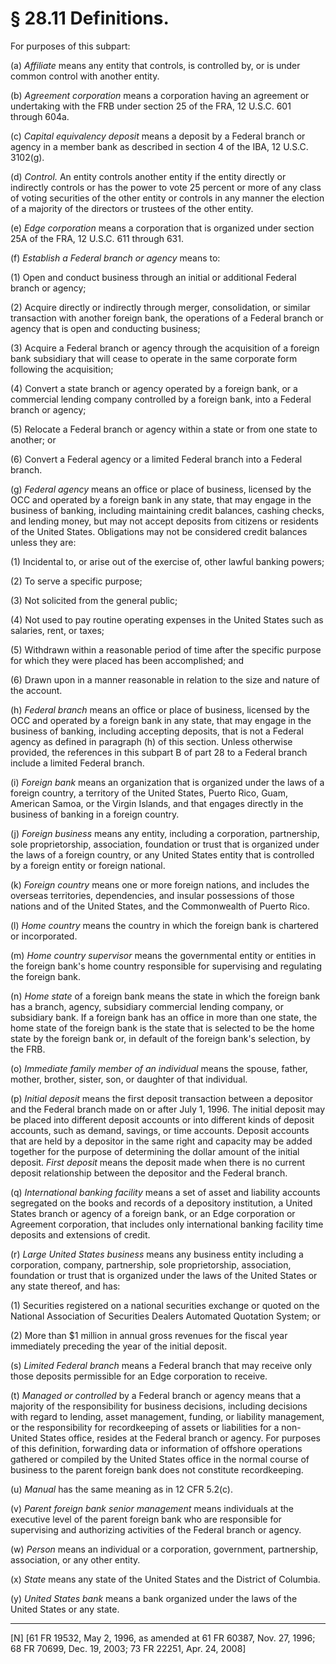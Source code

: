 # § 28.11   Definitions.

For purposes of this subpart: 


(a) *Affiliate* means any entity that controls, is controlled by, or is under common control with another entity. 


(b) *Agreement corporation* means a corporation having an agreement or undertaking with the FRB under section 25 of the FRA, 12 U.S.C. 601 through 604a. 


(c) *Capital equivalency deposit* means a deposit by a Federal branch or agency in a member bank as described in section 4 of the IBA, 12 U.S.C. 3102(g). 


(d) *Control.* An entity controls another entity if the entity directly or indirectly controls or has the power to vote 25 percent or more of any class of voting securities of the other entity or controls in any manner the election of a majority of the directors or trustees of the other entity. 


(e) *Edge corporation* means a corporation that is organized under section 25A of the FRA, 12 U.S.C. 611 through 631. 


(f) *Establish a Federal branch or agency* means to: 


(1) Open and conduct business through an initial or additional Federal branch or agency; 


(2) Acquire directly or indirectly through merger, consolidation, or similar transaction with another foreign bank, the operations of a Federal branch or agency that is open and conducting business; 


(3) Acquire a Federal branch or agency through the acquisition of a foreign bank subsidiary that will cease to operate in the same corporate form following the acquisition; 


(4) Convert a state branch or agency operated by a foreign bank, or a commercial lending company controlled by a foreign bank, into a Federal branch or agency; 


(5) Relocate a Federal branch or agency within a state or from one state to another; or 


(6) Convert a Federal agency or a limited Federal branch into a Federal branch. 


(g) *Federal agency* means an office or place of business, licensed by the OCC and operated by a foreign bank in any state, that may engage in the business of banking, including maintaining credit balances, cashing checks, and lending money, but may not accept deposits from citizens or residents of the United States. Obligations may not be considered credit balances unless they are: 


(1) Incidental to, or arise out of the exercise of, other lawful banking powers; 


(2) To serve a specific purpose; 


(3) Not solicited from the general public; 


(4) Not used to pay routine operating expenses in the United States such as salaries, rent, or taxes; 


(5) Withdrawn within a reasonable period of time after the specific purpose for which they were placed has been accomplished; and 


(6) Drawn upon in a manner reasonable in relation to the size and nature of the account. 


(h) *Federal branch* means an office or place of business, licensed by the OCC and operated by a foreign bank in any state, that may engage in the business of banking, including accepting deposits, that is not a Federal agency as defined in paragraph (h) of this section. Unless otherwise provided, the references in this subpart B of part 28 to a Federal branch include a limited Federal branch. 


(i) *Foreign bank* means an organization that is organized under the laws of a foreign country, a territory of the United States, Puerto Rico, Guam, American Samoa, or the Virgin Islands, and that engages directly in the business of banking in a foreign country. 


(j) *Foreign business* means any entity, including a corporation, partnership, sole proprietorship, association, foundation or trust that is organized under the laws of a foreign country, or any United States entity that is controlled by a foreign entity or foreign national. 


(k) *Foreign country* means one or more foreign nations, and includes the overseas territories, dependencies, and insular possessions of those nations and of the United States, and the Commonwealth of Puerto Rico. 


(l) *Home country* means the country in which the foreign bank is chartered or incorporated. 


(m) *Home country supervisor* means the governmental entity or entities in the foreign bank's home country responsible for supervising and regulating the foreign bank. 


(n) *Home state* of a foreign bank means the state in which the foreign bank has a branch, agency, subsidiary commercial lending company, or subsidiary bank. If a foreign bank has an office in more than one state, the home state of the foreign bank is the state that is selected to be the home state by the foreign bank or, in default of the foreign bank's selection, by the FRB. 


(o) *Immediate family member of an individual* means the spouse, father, mother, brother, sister, son, or daughter of that individual. 


(p) *Initial deposit* means the first deposit transaction between a depositor and the Federal branch made on or after July 1, 1996. The initial deposit may be placed into different deposit accounts or into different kinds of deposit accounts, such as demand, savings, or time accounts. Deposit accounts that are held by a depositor in the same right and capacity may be added together for the purpose of determining the dollar amount of the initial deposit. *First deposit* means the deposit made when there is no current deposit relationship between the depositor and the Federal branch. 


(q) *International banking facility* means a set of asset and liability accounts segregated on the books and records of a depository institution, a United States branch or agency of a foreign bank, or an Edge corporation or Agreement corporation, that includes only international banking facility time deposits and extensions of credit. 


(r) *Large United States business* means any business entity including a corporation, company, partnership, sole proprietorship, association, foundation or trust that is organized under the laws of the United States or any state thereof, and has: 


(1) Securities registered on a national securities exchange or quoted on the National Association of Securities Dealers Automated Quotation System; or 


(2) More than $1 million in annual gross revenues for the fiscal year immediately preceding the year of the initial deposit. 


(s) *Limited Federal branch* means a Federal branch that may receive only those deposits permissible for an Edge corporation to receive. 


(t) *Managed or controlled* by a Federal branch or agency means that a majority of the responsibility for business decisions, including decisions with regard to lending, asset management, funding, or liability management, or the responsibility for recordkeeping of assets or liabilities for a non-United States office, resides at the Federal branch or agency. For purposes of this definition, forwarding data or information of offshore operations gathered or compiled by the United States office in the normal course of business to the parent foreign bank does not constitute recordkeeping. 


(u) *Manual* has the same meaning as in 12 CFR 5.2(c). 


(v) *Parent foreign bank senior management* means individuals at the executive level of the parent foreign bank who are responsible for supervising and authorizing activities of the Federal branch or agency. 


(w) *Person* means an individual or a corporation, government, partnership, association, or any other entity. 


(x) *State* means any state of the United States and the District of Columbia. 


(y) *United States bank* means a bank organized under the laws of the United States or any state. 



---

[N] [61 FR 19532, May 2, 1996, as amended at 61 FR 60387, Nov. 27, 1996; 68 FR 70699, Dec. 19, 2003; 73 FR 22251, Apr. 24, 2008]




